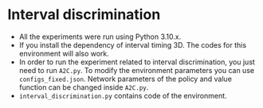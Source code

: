# Interval discrimination
- All the experiments were run using Python 3.10.x.
- If you install the dependency of interval timing 3D. The codes for this environment will also work. 
- In order to run the experiment related to interval discrimination, you just need to run `A2C.py`. To modify the environment parameters you can use `configs_fixed.json`. Network parameters of the policy and value function can be changed inside `A2C.py`. 
- `interval_discrimination.py` contains code of the environment.